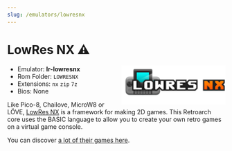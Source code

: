 ```yaml
---
slug: /emulators/lowresnx
---
```


# LowRes NX ⚠

<img src="https://raw.githubusercontent.com/OnionUI/Onion/main/static/build/Icons/Default/rapp/lowresnx.png" align="right" width="240" />

- Emulator: **lr-lowresnx**
- Rom Folder: `LOWRESNX`
- Extensions: `nx` `zip` `7z`
- Bios: None


Like Pico-8, Chailove, MicroW8 or LÖVE, [LowRes NX](https://lowresnx.inutilis.com/) is a framework for making 2D games. This Retroarch core uses the BASIC language to allow you to create your own retro games on a virtual game console.

You can discover [a lot of their games here](https://lowresnx.inutilis.com/programs.php?category=featured).